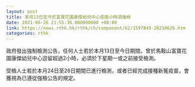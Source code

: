 ```yaml
---
layout: post
title: 本月13日至今於富寶花園康傑幼兒中心逾兩小時須強檢
date: 2021-06-26 21:55:36.000000000 +08:00
link: https://news.rthk.hk/rthk/ch/component/k2/1597849-20210626.htm
categories: rthk
---
```


政府發出強制檢測公告，任何人士若於本月13日至今日期間，曾於馬鞍山富寶花園康傑幼兒中心逗留超過2小時，必須於下星期一或之前接受檢測。

受檢人士若於本月24日至26日期間已進行檢測，或者已經完成接種新冤疫苗，會獲視為已遵從強檢公告的規定。
